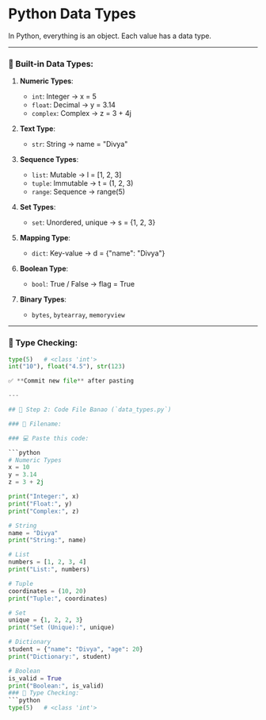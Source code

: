 # Python Data Types

In Python, everything is an object. Each value has a data type.

---

### 🔹 Built-in Data Types:

1. **Numeric Types**:
   - `int`: Integer → x = 5
   - `float`: Decimal → y = 3.14
   - `complex`: Complex → z = 3 + 4j

2. **Text Type**:
   - `str`: String → name = "Divya"

3. **Sequence Types**:
   - `list`: Mutable → l = [1, 2, 3]
   - `tuple`: Immutable → t = (1, 2, 3)
   - `range`: Sequence → range(5)

4. **Set Types**:
   - `set`: Unordered, unique → s = {1, 2, 3}

5. **Mapping Type**:
   - `dict`: Key-value → d = {"name": "Divya"}

6. **Boolean Type**:
   - `bool`: True / False → flag = True

7. **Binary Types**:
   - `bytes`, `bytearray`, `memoryview`

---

### 🔸 Type Checking:
```python
type(5)   # <class 'int'>
int("10"), float("4.5"), str(123)

✅ **Commit new file** after pasting

---

## 🔹 Step 2: Code File Banao (`data_types.py`)

### 📄 Filename:

### 💻 Paste this code:

```python
# Numeric Types
x = 10
y = 3.14
z = 3 + 2j

print("Integer:", x)
print("Float:", y)
print("Complex:", z)

# String
name = "Divya"
print("String:", name)

# List
numbers = [1, 2, 3, 4]
print("List:", numbers)

# Tuple
coordinates = (10, 20)
print("Tuple:", coordinates)

# Set
unique = {1, 2, 2, 3}
print("Set (Unique):", unique)

# Dictionary
student = {"name": "Divya", "age": 20}
print("Dictionary:", student)

# Boolean
is_valid = True
print("Boolean:", is_valid)
### 🔸 Type Checking:
```python
type(5)   # <class 'int'>
